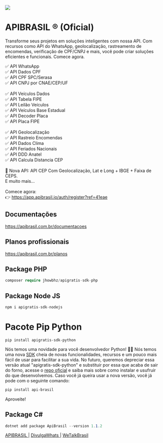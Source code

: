<img src="https://github.com/APIBrasil/.github/assets/31408451/20e20d07-fece-4206-82cb-43b8f2fbfa50" />

# APIBRASIL ® (Oficial)

Transforme seus projetos em soluções inteligentes com nossa API. Com recursos como  API do WhatsApp, geolocalização, rastreamento de encomendas, verificação de CPF/CNPJ e mais, você pode criar soluções eficientes e funcionais. Comece agora.
 
✅ API WhatsApp<br/>
✅ API Dados CPF<br/>
✅ API CPF SPC/Serasa<br/>
✅ API CNPJ por CNAE/CEP/UF<br/>
<br/>
✅ API Veículos Dados<br/>
✅ API Tabela FIPE<br/>
✅ API Leilão Veículos<br/>
✅ API Veículos Base Estadual<br/>
✅ API Decoder Placa<br/>
✅ API Placa FIPE<br/>
<br/>
✅ API Geolocalização<br/>
✅ API Rastreio Encomendas<br/>
✅ API Dados Clima<br/>
✅ API Feriados Nacionais<br/>
✅ API DDD Anatel<br/>
✅ API Calcula Distancia CEP<br/>
<br/>
🎉 Nova API: API CEP Com Geolocalização, Lat e Long + IBGE + Faixa de CEPS.
<br/>
E muito mais...
<br/><br/>
Comece agora:<br/>
👉 https://app.apibrasil.io/auth/register?ref=41eae

## Documentações
https://apibrasil.com.br/documentacoes

## Planos profissionais
https://apibrasil.com.br/planos

## Package PHP
```php
composer require jhowbhz/apigratis-sdk-php
```

## Package Node JS
```js
npm i apigratis-sdk-nodejs
```

# Pacote Pip Python 
```pip install apigratis-sdk-python``` 

Nós temos uma novidade para você desenvolvedor Python! 👨‍💻 Nós temos uma nova [SDK](https://pypi.org/project/api-brasil/) cheia de novas funcionalidades, recursos e um pouco mais fácil de usar para facilitar a sua vida.
No futuro, queremos depreciar essa versão atual "apigratis-sdk-python" e substituir por essa que acaba de sair do forno, acesse o [repo oficial](https://github.com/ivanildobarauna-dev/apibrasil-py) e saiba mais sobre como instalar e usufruir do que desenvolvemos. Caso você já queira usar a nova versão, você já pode com o seguinte comando:

```bash
pip install api-brasil
```

Aproveite!


## Package C# 
```c#
dotnet add package ApiBrasil --version 1.1.2
```

<a href="https://apibrasil.com.br"> APIBRASIL </a> | <a href="https://whitelabel.divulgawhats.com.br"> DivulgaWhats </a> | <a href="https://wetalkbrasil.com"> WeTalkBrasil </a> 
 
